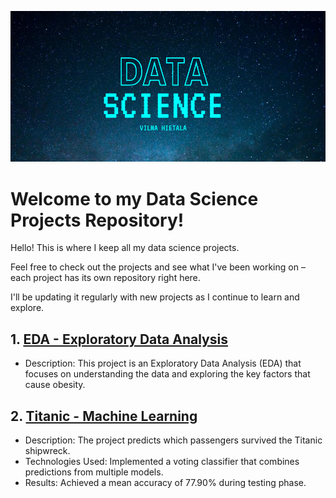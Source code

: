 
![Picture](https://github.com/vilmahietala/images/blob/master/data.png?raw=true)

# Welcome to my Data Science Projects Repository!

Hello! This is where I keep all my data science projects. 

Feel free to check out the projects and see what I've been working on – each project has its own repository right here.

I'll be updating it regularly with new projects as I continue to learn and explore.

## 1. [EDA - Exploratory Data Analysis](https://github.com/vilmahietala/data_science_projects/tree/master/EDA)

 * Description: This project is an Exploratory Data Analysis (EDA) that focuses on understanding the data and exploring the key factors that cause obesity.

## 2. [Titanic - Machine Learning](https://github.com/vilmahietala/data_science_projects/tree/master/titanic_competition_kaggle)


  * Description: The project predicts which passengers survived the Titanic shipwreck.
  * Technologies Used: Implemented a voting classifier that combines predictions from multiple models.
  * Results: Achieved a mean accuracy of 77.90% during testing phase.

